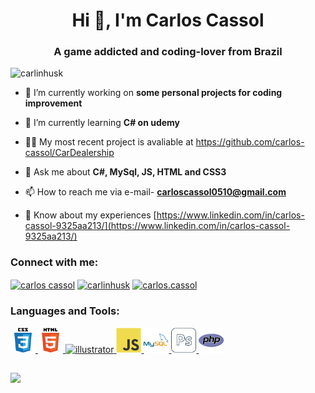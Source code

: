 <h1 align="center">Hi 👋, I'm Carlos Cassol</h1>
<h3 align="center">A game addicted and coding-lover from Brazil</h3>

<p align="left"> <img src="https://komarev.com/ghpvc/?username=carlinhusk&label=Profile%20views&color=0e75b6&style=flat" alt="carlinhusk" /> </p>

- 🔭 I’m currently working on **some personal projects for coding improvement**

- 🌱 I’m currently learning **C# on udemy**

- 👨‍💻 My most recent project is avaliable at https://github.com/carlos-cassol/CarDealership

- 💬 Ask me about **C#, MySql, JS, HTML and CSS3**

- 📫 How to reach me via e-mail- **carloscassol0510@gmail.com**

- 📄 Know about my experiences [https://www.linkedin.com/in/carlos-cassol-9325aa213/](https://www.linkedin.com/in/carlos-cassol-9325aa213/)

<h3 align="left">Connect with me:</h3>
<p align="left">
<a href="https://linkedin.com/in/carlos cassol" target="blank"><img align="center" src="https://raw.githubusercontent.com/rahuldkjain/github-profile-readme-generator/master/src/images/icons/Social/linked-in-alt.svg" alt="carlos cassol" height="30" width="40" /></a>
<a href="https://stackoverflow.com/users/carlinhusk" target="blank"><img align="center" src="https://raw.githubusercontent.com/rahuldkjain/github-profile-readme-generator/master/src/images/icons/Social/stack-overflow.svg" alt="carlinhusk" height="30" width="40" /></a>
<a href="https://instagram.com/carlos.cassol" target="blank"><img align="center" src="https://raw.githubusercontent.com/rahuldkjain/github-profile-readme-generator/master/src/images/icons/Social/instagram.svg" alt="carlos.cassol" height="30" width="40" /></a>
</p>

<h3 align="left">Languages and Tools:</h3>
<p align="left"> <a href="https://www.w3schools.com/css/" target="_blank" rel="noreferrer"> <img src="https://raw.githubusercontent.com/devicons/devicon/master/icons/css3/css3-original-wordmark.svg" alt="css3" width="40" height="40"/> </a> <a href="https://www.w3.org/html/" target="_blank" rel="noreferrer"> <img src="https://raw.githubusercontent.com/devicons/devicon/master/icons/html5/html5-original-wordmark.svg" alt="html5" width="40" height="40"/> </a> <a href="https://www.adobe.com/in/products/illustrator.html" target="_blank" rel="noreferrer"> <img src="https://www.vectorlogo.zone/logos/adobe_illustrator/adobe_illustrator-icon.svg" alt="illustrator" width="40" height="40"/> </a> <a href="https://developer.mozilla.org/en-US/docs/Web/JavaScript" target="_blank" rel="noreferrer"> <img src="https://raw.githubusercontent.com/devicons/devicon/master/icons/javascript/javascript-original.svg" alt="javascript" width="40" height="40"/> </a> <a href="https://www.mysql.com/" target="_blank" rel="noreferrer"> <img src="https://raw.githubusercontent.com/devicons/devicon/master/icons/mysql/mysql-original-wordmark.svg" alt="mysql" width="40" height="40"/> </a> <a href="https://www.photoshop.com/en" target="_blank" rel="noreferrer"> <img src="https://raw.githubusercontent.com/devicons/devicon/master/icons/photoshop/photoshop-line.svg" alt="photoshop" width="40" height="40"/> </a> <a href="https://www.php.net" target="_blank" rel="noreferrer"> <img src="https://raw.githubusercontent.com/devicons/devicon/master/icons/php/php-original.svg" alt="php" width="40" height="40"/> </a> </p>

##

<div>
  <img height="180em" src="https://github-readme-stats.vercel.app/api/top-langs/?username=carlos-cassol&layout=compact&langs_count=6&theme=tokyonight"/>
</div>

                           
                           
                           
                           

